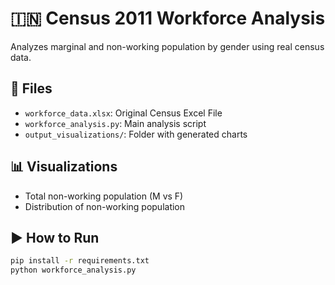 # 🇮🇳 Census 2011 Workforce Analysis

Analyzes marginal and non-working population by gender using real census data.

## 📂 Files
- `workforce_data.xlsx`: Original Census Excel File
- `workforce_analysis.py`: Main analysis script
- `output_visualizations/`: Folder with generated charts

## 📊 Visualizations
- Total non-working population (M vs F)
- Distribution of non-working population

## ▶️ How to Run

```bash
pip install -r requirements.txt
python workforce_analysis.py


